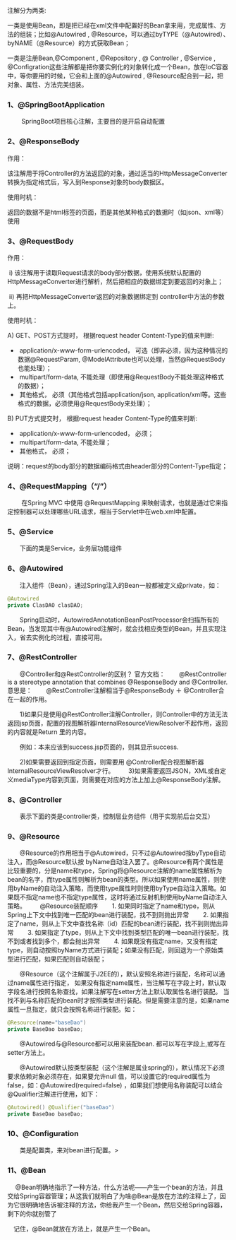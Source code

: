 注解分为两类:

一类是使用Bean，即是把已经在xml文件中配置好的Bean拿来用，完成属性、方法的组装；比如@Autowired , @Resource，可以通过byTYPE（@Autowired）、byNAME（@Resource）的方式获取Bean；

一类是注册Bean,@Component , @Repository , @ Controller , @Service , @Configration这些注解都是把你要实例化的对象转化成一个Bean，放在IoC容器中，等你要用的时候，它会和上面的@Autowired , @Resource配合到一起，把对象、属性、方法完美组装。

### 1、**@SpringBootApplication**

　　 SpringBoot项目核心注解，主要目的是开启自动配置

### 2、**@ResponseBody**

作用： 

​      该注解用于将Controller的方法返回的对象，通过适当的HttpMessageConverter转换为指定格式后，写入到Response对象的body数据区。

使用时机：

​      返回的数据不是html标签的页面，而是其他某种格式的数据时（如json、xml等）使用

### 3、**@RequestBody**

作用： 

​      i) 该注解用于读取Request请求的body部分数据，使用系统默认配置的HttpMessageConverter进行解析，然后把相应的数据绑定到要返回的对象上；

​      ii) 再把HttpMessageConverter返回的对象数据绑定到 controller中方法的参数上。

使用时机：

A) GET、POST方式提时， 根据request header Content-Type的值来判断:

- ​    application/x-www-form-urlencoded， 可选（即非必须，因为这种情况的数据@RequestParam, @ModelAttribute也可以处理，当然@RequestBody也能处理）；
- ​    multipart/form-data, 不能处理（即使用@RequestBody不能处理这种格式的数据）；
- ​    其他格式， 必须（其他格式包括application/json, application/xml等。这些格式的数据，必须使用@RequestBody来处理）；

B) PUT方式提交时， 根据request header Content-Type的值来判断:

- ​    application/x-www-form-urlencoded， 必须；
- ​    multipart/form-data, 不能处理；
- ​    其他格式， 必须；

说明：request的body部分的数据编码格式由header部分的Content-Type指定；

### 4、**@RequestMapping（“/”）**

　　 在Spring MVC 中使用 @RequestMapping 来映射请求，也就是通过它来指定控制器可以处理哪些URL请求，相当于Servlet中在web.xml中配置。

### 5、**@Service**

 　　下面的类是Service，业务层功能组件

### 6、**@Autowired**

 　　注入组件（Bean），通过Spring注入的Bean一般都被定义成private，如：

```java
@Autowired
private ClasDAO clasDAO;
```

　　Spring启动时，AutowiredAnnotationBeanPostProcessor会扫描所有的Bean，当发现其中有@Autowired注解时，就会找相应类型的Bean，并且实现注入，省去实例化的过程，直接可用。

### 7、**@RestController**

　　@Controller和@RestController的区别？
官方文档：
　　@RestController is a stereotype annotation that combines @ResponseBody and @Controller.
意思是：
　　@RestController注解相当于@ResponseBody ＋ @Controller合在一起的作用。



　　1)如果只是使用@RestController注解Controller，则Controller中的方法无法返回jsp页面，配置的视图解析器InternalResourceViewResolver不起作用，返回的内容就是Return 里的内容。

　　例如：本来应该到success.jsp页面的，则其显示success.

　　2)如果需要返回到指定页面，则需要用 @Controller配合视图解析器InternalResourceViewResolver才行。
　　3)如果需要返回JSON，XML或自定义mediaType内容到页面，则需要在对应的方法上加上@ResponseBody注解。

### 8、**@Controller**

　　表示下面的类是controller类，控制层业务组件（用于实现前后台交互）

### 9、**@Resource**

　　@Resource的作用相当于@Autowired，只不过@Autowired按byType自动注入，而@Resource默认按 byName自动注入罢了。@Resource有两个属性是比较重要的，分是name和type，Spring将@Resource注解的name属性解析为bean的名字，而type属性则解析为bean的类型。所以如果使用name属性，则使用byName的自动注入策略，而使用type属性时则使用byType自动注入策略。如果既不指定name也不指定type属性，这时将通过反射机制使用byName自动注入策略。
　　@Resource装配顺序
　　1. 如果同时指定了name和type，则从Spring上下文中找到唯一匹配的bean进行装配，找不到则抛出异常
　　2. 如果指定了name，则从上下文中查找名称（id）匹配的bean进行装配，找不到则抛出异常
　　3. 如果指定了type，则从上下文中找到类型匹配的唯一bean进行装配，找不到或者找到多个，都会抛出异常
　　4. 如果既没有指定name，又没有指定type，则自动按照byName方式进行装配；如果没有匹配，则回退为一个原始类型进行匹配，如果匹配则自动装配； 　　

　　@Resource（这个注解属于J2EE的），默认安照名称进行装配，名称可以通过name属性进行指定， 
如果没有指定name属性，当注解写在字段上时，默认取字段名进行按照名称查找，如果注解写在setter方法上默认取属性名进行装配。 当找不到与名称匹配的bean时才按照类型进行装配。但是需要注意的是，如果name属性一旦指定，就只会按照名称进行装配。如：

```java
@Resource(name="baseDao")     
private BaseDao baseDao;  
```

　　@Autowired与@Resource都可以用来装配bean. 都可以写在字段上,或写在setter方法上。　　

　　@Autowired默认按类型装配（这个注解是属业spring的），默认情况下必须要求依赖对象必须存在，如果要允许null 值，可以设置它的required属性为false，如：@Autowired(required=false) ，如果我们想使用名称装配可以结合@Qualifier注解进行使用，如下： 

```java
@Autowired() @Qualifier("baseDao")     
private BaseDao baseDao; 
```

### 10、**@Configuration**

　　类是配置类，来对bean进行配置。>

### 11、**@Bean**

 　  @Bean明确地指示了一种方法，什么方法呢——产生一个bean的方法，并且交给Spring容器管理；从这我们就明白了为啥@Bean是放在方法的注释上了，因为它很明确地告诉被注释的方法，你给我产生一个Bean，然后交给Spring容器，剩下的你就别管了　

   　记住，@Bean就放在方法上，就是产生一个Bean。